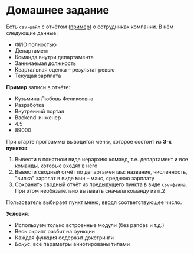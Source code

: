 # Домашнее задание

Есть `csv-файл` с отчётом ([пример](./Corp_Summary.csv)) о сотрудниках компании. В нём следующие данные:

- ФИО полностью
- Департамент
- Команда внутри департамента
- Занимаемая должность
- Квартальная оценка – результат ревью
- Текущая зарплата

**Пример** записи в отчёте:

- Кузьмина Любовь Феликсовна
- Разработка
- Внутренний портал
- Backend-инженер
- 4.5
- 89000

При старте программы выводится меню, которое состоит из **3-х пунктов**:

1. Вывести в понятном виде иерархию команд, т.е. департамент и все команды, которые входят в него
2. Вывести сводный отчёт по департаментам: название, численность, "вилка" зарплат в виде мин – макс, среднюю зарплату
3. Сохранить сводный отчёт из предыдущего пункта в виде `csv-файла`. При этом необязательно вызывать сначала команду из п.2

Пользователь выбирает пункт меню, вводя соответствующее число.

**Условия**:

- Используем только встроенные модули (без pandas и т.д.)
- Весь скрипт разбит на функции
- Каждая функция содержит докстринги
- *Бонус*: все параметры аннотированы типами